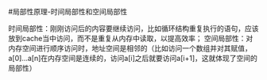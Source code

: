 #局部性原理-时间局部性和空间局部性

时间局部性：刚刚访问后的内容要继续访问，比如循环结构重复执行的语句，应该放到cache当中访问，而不是重复从内存中读取，以提高效率；
空间局部性：对内存空间进行顺序访问时，地址空间是相邻的（比如访问一个数组并对其赋值，a[0]...a[n]在内存空间是连续的，访问a[i]之后就要访问a[i+1]，这就体现了空间的局部性）